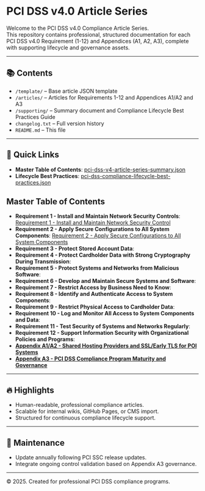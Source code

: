# PCI DSS v4.0 Article Series

Welcome to the PCI DSS v4.0 Compliance Article Series.  
This repository contains professional, structured documentation for each PCI DSS v4.0 Requirement (1-12) and Appendices (A1, A2, A3), complete with supporting lifecycle and governance assets.

---

## 📚 Contents

- `/template/` – Base article JSON template
- `/articles/` – Articles for Requirements 1-12 and Appendices A1/A2 and A3
- `/supporting/` – Summary document and Compliance Lifecycle Best Practices Guide
- `changelog.txt` – Full version history
- `README.md` – This file

---

## 🚀 Quick Links

- **Master Table of Contents**: [pci-dss-v4-article-series-summary.json](./supporting/pci-dss-v4-article-series-summary.json)
- **Lifecycle Best Practices**: [pci-dss-compliance-lifecycle-best-practices.json](./supporting/pci-dss-compliance-lifecycle-best-practices.json)

## Master Table of Contents

- **Requirement 1 - Install and Maintain Network Security Controls**: [Requirement 1 - Install and Maintain Network Security Control](./rendered-markdown/requirement-01-install-network-security-controls.md)
- **Requirement 2 - Apply Secure Configurations to All System Components**: [Requirement 2 - Apply Secure Configurations to All System Components](./rendered-markdown/requirement-02-apply-secure-configurations.md)
- **Requirement 3 - Protect Stored Account Data**: [](./rendered-markdown/)
- **Requirement 4 - Protect Cardholder Data with Strong Cryptography During Transmission**: [](./rendered-markdown/)
- **Requirement 5 - Protect Systems and Networks from Malicious Software**: [](./rendered-markdown/)
- **Requirement 6 - Develop and Maintain Secure Systems and Software**: [](./rendered-markdown/)
- **Requirement 7 - Restrict Access by Business Need to Know**: [](./rendered-markdown/)
- **Requirement 8 - Identify and Authenticate Access to System Components**: [](./rendered-markdown/)
- **Requirement 9 - Restrict Physical Access to Cardholder Data**: [](./rendered-markdown/)
- **Requirement 10 - Log and Monitor All Access to System Components and Data**: [](./rendered-markdown/)
- **Requirement 11 - Test Security of Systems and Networks Regularly**: [](./rendered-markdown/)
- **Requirement 12 - Support Information Security with Organizational Policies and Programs**: [](./rendered-markdown/)
- [**Appendix A1/A2 - Shared Hosting Providers and SSL/Early TLS for POI Systems**](./rendered-markdown/appendix-a1-a2-shared-hosting-ssl-early-tls.md)
- [**Appendix A3 - PCI DSS Compliance Program Maturity and Governance**](./rendered-markdown/appendix-a3-compliance-program-maturity.md)

---

## 🔥 Highlights

- Human-readable, professional compliance articles.
- Scalable for internal wikis, GitHub Pages, or CMS import.
- Structured for continuous compliance lifecycle support.

---

## 📅 Maintenance

- Update annually following PCI SSC release updates.
- Integrate ongoing control validation based on Appendix A3 governance.

---

© 2025. Created for professional PCI DSS compliance programs.
